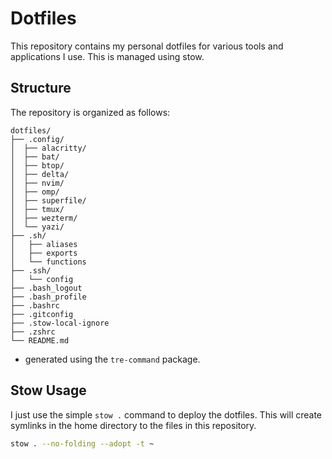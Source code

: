# Dotfiles

This repository contains my personal dotfiles for various tools and applications I use. This is managed using stow.

## Structure

The repository is organized as follows:

```plaintext
dotfiles/
├── .config/
│  ├── alacritty/
│  ├── bat/
│  ├── btop/
│  ├── delta/
│  ├── nvim/
│  ├── omp/
│  ├── superfile/
│  ├── tmux/
│  ├── wezterm/
│  └── yazi/
├── .sh/
│   ├── aliases
│   ├── exports
│   └── functions
├── .ssh/
│   └── config
├── .bash_logout
├── .bash_profile
├── .bashrc
├── .gitconfig
├── .stow-local-ignore
├── .zshrc
└── README.md
```

- generated using the `tre-command` package.

## Stow Usage

I just use the simple `stow .` command to deploy the dotfiles. This will create symlinks in the home directory to the files in this repository.

```sh
stow . --no-folding --adopt -t ~
```
